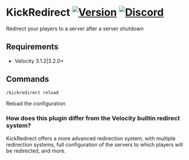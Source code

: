 # KickRedirect [![Version](https://img.shields.io/github/v/release/4drian3d/KickRedirect?color=FFF0&style=flat-square)](https://github.com/4drian3d/KickRedirect/releases) [![Discord](https://img.shields.io/discord/899740810956910683?color=7289da&label=Discord)](https://discord.gg/5NMMzK5mAn)

Redirect your players to a server after a server shutdown

## Requirements

- Velocity 3.1.2|3.2.0+

## Commands

`/kickredirect reload`

Reload the configuration



### How does this plugin differ from the Velocity builtin redirect system?

KickRedirect offers a more advanced redirection system, with multiple redirection systems, full configuration of the servers to which players will be redirected, and more.